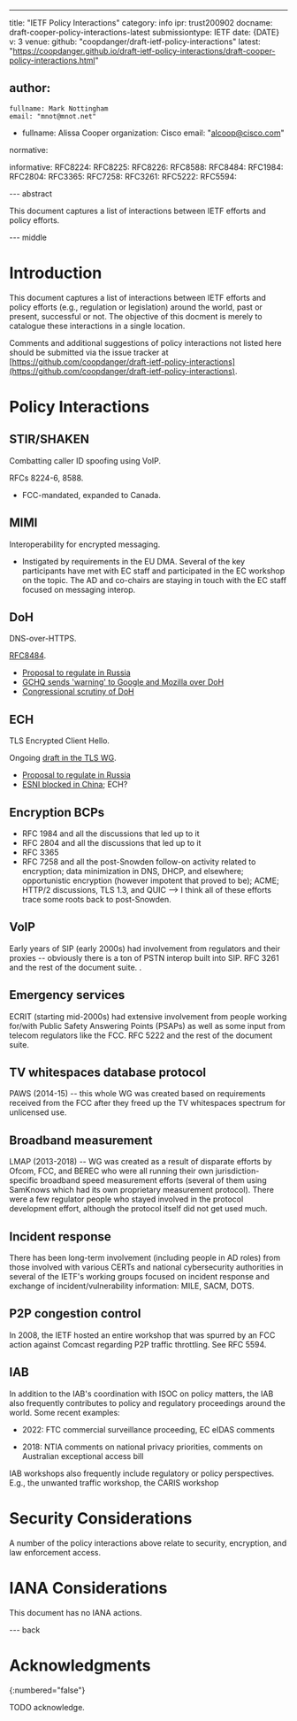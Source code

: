 ---
title: "IETF Policy Interactions"
category: info
ipr: trust200902
docname: draft-cooper-policy-interactions-latest
submissiontype: IETF
date: {DATE}
v: 3
venue:
  github: "coopdanger/draft-ietf-policy-interactions"
  latest: "https://coopdanger.github.io/draft-ietf-policy-interactions/draft-cooper-policy-interactions.html"

author:
 -
    fullname: Mark Nottingham
    email: "mnot@mnot.net"
 -
    fullname: Alissa Cooper
    organization: Cisco
    email: "alcoop@cisco.com"

normative:

informative: RFC8224: RFC8225: RFC8226: RFC8588: RFC8484: RFC1984: RFC2804: RFC3365: RFC7258: RFC3261: RFC5222: RFC5594:


--- abstract

This document captures a list of interactions between IETF efforts and policy efforts.


--- middle

# Introduction

This document captures a list of interactions between IETF efforts and policy efforts (e.g., regulation or legislation) around the world, past or present, successful or not. The objective of this docment is merely to catalogue these interactions in a single location.

Comments and additional suggestions of policy interactions not listed here should be submitted via the issue tracker at [https://github.com/coopdanger/draft-ietf-policy-interactions](https://github.com/coopdanger/draft-ietf-policy-interactions).

# Policy Interactions

## STIR/SHAKEN

Combatting caller ID spoofing using VoIP.

RFCs 8224-6, 8588.

* FCC-mandated, expanded to Canada.

## MIMI

Interoperability for encrypted messaging.

* Instigated by requirements in the EU DMA. Several of the key participants have met with EC staff and participated in the EC workshop on the topic. The AD and co-chairs are staying in touch with the EC staff focused on messaging interop.

## DoH

DNS-over-HTTPS.

[RFC8484](https://www.rfc-editor.org/rfc/rfc8484.html).

* [Proposal to regulate in Russia](https://www.zdnet.com/article/russia-wants-to-ban-the-use-of-secure-protocols-such-as-tls-1-3-doh-dot-esni/)
* [GCHQ sends 'warning' to Google and Mozilla over DoH](https://www.telegraph.co.uk/news/2019/05/31/gchq-warns-google-mozilla-plans-encrypted-browsers/)
* [Congressional scrutiny of DoH](https://hub.packtpub.com/googles-dns-over-https-encryption-plan-faces-scrutiny-from-isps-and-the-congress/)

## ECH

TLS Encrypted Client Hello.

Ongoing [draft in the TLS WG](https://datatracker.ietf.org/doc/draft-ietf-tls-esni/).

* [Proposal to regulate in Russia](https://www.zdnet.com/article/russia-wants-to-ban-the-use-of-secure-protocols-such-as-tls-1-3-doh-dot-esni/)
* [ESNI blocked in China](https://www.zdnet.com/article/china-is-now-blocking-all-encrypted-https-traffic-using-tls-1-3-and-esni/); ECH?

## Encryption BCPs

- RFC 1984 and all the discussions that led up to it
- RFC 2804 and all the discussions that led up to it
- RFC 3365
- RFC 7258 and all the post-Snowden follow-on activity related to encryption; data minimization in DNS, DHCP, and elsewhere; opportunistic encryption (however impotent that proved to be); ACME; HTTP/2 discussions, TLS 1.3, and QUIC --> I think all of these efforts trace some roots back to post-Snowden.

## VoIP

Early years of SIP (early 2000s) had involvement from regulators and their proxies -- obviously there is a ton of PSTN interop built into SIP. RFC 3261 and the rest of the document suite.
.

## Emergency services

ECRIT (starting mid-2000s) had extensive involvement from people working for/with Public Safety Answering Points (PSAPs) as well as some input from telecom regulators like the FCC. RFC 5222 and the rest of the document suite.

## TV whitespaces database protocol

PAWS (2014-15) -- this whole WG was created based on requirements received from the FCC after they freed up the TV whitespaces spectrum for unlicensed use.

## Broadband measurement

LMAP (2013-2018) -- WG was created as a result of disparate efforts by Ofcom, FCC, and BEREC who were all running their own jurisdiction-specific broadband speed measurement efforts (several of them using SamKnows which had its own proprietary measurement protocol). There were a few regulator people who stayed involved in the protocol development effort, although the protocol itself did not get used much.

## Incident response

There has been long-term involvement (including people in AD roles) from those involved with various CERTs and national cybersecurity authorities in several of the IETF's working groups focused on incident response and exchange of incident/vulnerability information: MILE, SACM, DOTS.

## P2P congestion control

In 2008, the IETF hosted an entire workshop that was spurred by an FCC action against Comcast regarding P2P traffic throttling. See RFC 5594.

## IAB

In addition to the IAB's coordination with ISOC on policy matters, the IAB also frequently contributes to policy and regulatory proceedings around the world. Some recent examples:

- 2022: FTC commercial surveillance proceeding, EC eIDAS comments

- 2018: NTIA comments on national privacy priorities, comments on Australian exceptional access bill

IAB workshops also frequently include regulatory or policy perspectives. E.g., the unwanted traffic workshop, the CARIS workshop

# Security Considerations

A number of the policy interactions above relate to security, encryption, and law enforcement access.


# IANA Considerations

This document has no IANA actions.


--- back

# Acknowledgments
{:numbered="false"}

TODO acknowledge.
